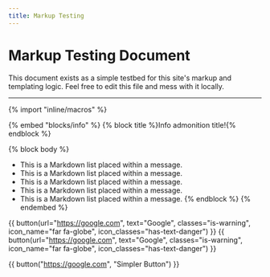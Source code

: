 ```yaml
---
title: Markup Testing
---
```


# Markup Testing Document

This document exists as a simple testbed for this site's markup and templating logic. Feel free to edit this file and
mess with it locally.

---

{% import "inline/macros" %}

{% embed "blocks/info" %}
  {% block title %}Info admonition title!{% endblock %}
  
  {% block body %}
* This is a Markdown list placed within a message.
* This is a Markdown list placed within a message.
* This is a Markdown list placed within a message.
* This is a Markdown list placed within a message.
* This is a Markdown list placed within a message.
  {% endblock %}
{% endembed %}

{{ button(url="https://google.com", text="Google", classes="is-warning", icon_name="far fa-globe", icon_classes="has-text-danger") }}
{{ button(url="https://google.com", text="Google", classes="is-warning", icon_name="far fa-globe", icon_classes="has-text-danger") }}

{{ button("https://google.com", "Simpler Button") }}
